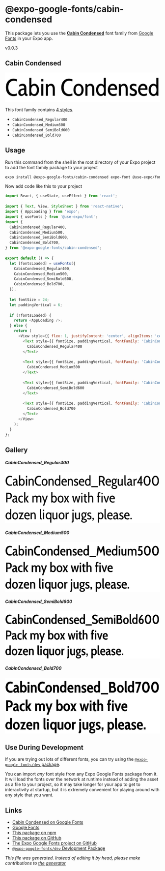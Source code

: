 # @expo-google-fonts/cabin-condensed

This package lets you use the [**Cabin Condensed**](https://fonts.google.com/specimen/Cabin+Condensed) font family from [Google Fonts](https://fonts.google.com/) in your Expo app.

v0.0.3

## Cabin Condensed

![Cabin Condensed](./font-family.png)

This font family contains [4 styles](#gallery).

- `CabinCondensed_Regular400`
- `CabinCondensed_Medium500`
- `CabinCondensed_SemiBold600`
- `CabinCondensed_Bold700`

## Usage

Run this command from the shell in the root directory of your Expo project to add the font family package to your project
```sh
expo install @expo-google-fonts/cabin-condensed expo-font @use-expo/font
```

Now add code like this to your project
```js
import React, { useState, useEffect } from 'react';

import { Text, View, StyleSheet } from 'react-native';
import { AppLoading } from 'expo';
import { useFonts } from '@use-expo/font';
import {
  CabinCondensed_Regular400,
  CabinCondensed_Medium500,
  CabinCondensed_SemiBold600,
  CabinCondensed_Bold700,
} from '@expo-google-fonts/cabin-condensed';

export default () => {
  let [fontsLoaded] = useFonts({
    CabinCondensed_Regular400,
    CabinCondensed_Medium500,
    CabinCondensed_SemiBold600,
    CabinCondensed_Bold700,
  });

  let fontSize = 24;
  let paddingVertical = 6;

  if (!fontsLoaded) {
    return <AppLoading />;
  } else {
    return (
      <View style={{ flex: 1, justifyContent: 'center', alignItems: 'center' }}>
        <Text style={{ fontSize, paddingVertical, fontFamily: 'CabinCondensed_Regular400' }}>
          CabinCondensed_Regular400
        </Text>

        <Text style={{ fontSize, paddingVertical, fontFamily: 'CabinCondensed_Medium500' }}>
          CabinCondensed_Medium500
        </Text>

        <Text style={{ fontSize, paddingVertical, fontFamily: 'CabinCondensed_SemiBold600' }}>
          CabinCondensed_SemiBold600
        </Text>

        <Text style={{ fontSize, paddingVertical, fontFamily: 'CabinCondensed_Bold700' }}>
          CabinCondensed_Bold700
        </Text>
      </View>
    );
  }
};

```

## Gallery

##### CabinCondensed_Regular400
![CabinCondensed_Regular400](./8864cf658e1904654fb267649af1a35b07c0f9e7b2df523910efcfa047857270.ttf.png)

##### CabinCondensed_Medium500
![CabinCondensed_Medium500](./19d7c8b72085fd1898042b6adfa002bee67aa85565ea042e3383c6d9718262f3.ttf.png)

##### CabinCondensed_SemiBold600
![CabinCondensed_SemiBold600](./204e4e214a76e3cc970598f75636fbe098a6541146bb02dd3d1ec67c8e155e5b.ttf.png)

##### CabinCondensed_Bold700
![CabinCondensed_Bold700](./8b3d243ed807d45b1666f9a3866bc69260a7d81fe656a1d0fc9335302b4d82fa.ttf.png)


## Use During Development

If you are trying out lots of different fonts, you can try using the [`@expo-google-fonts/dev` package](https://github.com/expo/google-fonts/tree/master/font-packages/dev#readme).

You can import *any* font style from any Expo Google Fonts package from it. It will load the fonts
over the network at runtime instead of adding the asset as a file to your project, so it may take longer
for your app to get to interactivity at startup, but it is extremely convenient
for playing around with any style that you want.

## Links

- [Cabin Condensed on Google Fonts](https://fonts.google.com/specimen/Cabin+Condensed)
- [Google Fonts](https://fonts.google.com/)
- [This package on npm](https://www.npmjs.com/package/@expo-google-fonts/cabin-condensed)
- [This package on GitHub](https://github.com/expo/google-fonts/tree/master/font-packages/cabin-condensed)
- [The Expo Google Fonts project on GitHub](https://github.com/expo/google-fonts)
- [`@expo-google-fonts/dev` Devlopment Package](https://github.com/expo/google-fonts/tree/master/font-packages/dev)


*This file was generated. Instead of editing it by head, please make contributions to [the generator](https://github.com/expo/google-fonts/tree/master/packages/generator)*

